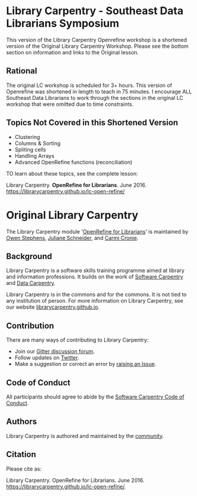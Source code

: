 # Library Carpentry - Southeast Data Librarians Symposium

This version of the Library Carpentry Openrefine workshop is a shortened version of the Original Library Carpentry Workshop. Please see the bottom section on information and links to the Original lesson.

## Rational

The original LC workshop is scheduled for 3+ hours. This version of Openrefine was shortened in length to teach in 75 minutes. I encourage ALL Southeast Data Librarians to work through the sections in the original LC workshop that were omitted due to time constraints.

## Topics Not Covered in this Shortened Version

- Clustering
- Columns & Sorting
- Spliting cells
- Handling Arrays
- Advanced OpenRefine functions (reconciliation)

TO learn about these topics, see the complete lesson:

Library Carpentry. **OpenRefine for Librarians**. June 2016. https://librarycarpentry.github.io/lc-open-refine/



# Original Library Carpentry 

The Library Carpentry module '[OpenRefine for Librarians](https://librarycarpentry.github.io/lc-open-refine/)' is maintained by [Owen Stephens](https://github.com/ostephens), [Juliane Schneider](https://github.com/pitviper6), and [Carmi Cronje](https://github.com/ccronje).

## Background

Library Carpentry is a software skills training programme aimed at library and information professions. It builds on the work of [Software Carpentry](http://software-carpentry.org/) and [Data Carpentry](http://www.datacarpentry.org/).

Library Carpentry is in the commons and for the commons. It is not tied to any institution of person. For more information on Library Carpentry, see our website [librarycarpentry.github.io](http://librarycarpentry.github.io/).

## Contribution

There are many ways of contributing to Library Carpentry:

- Join our [Gitter discussion forum](https://gitter.im/LibraryCarpentry/).
- Follow updates on [Twitter](https://twitter.com/LibCarpentry).
- Make a suggestion or correct an error by [raising an Issue](https://github.com/LibraryCarpentry/lc-open-refine/issues).

## Code of Conduct

All participants should agree to abide by the [Software Carpentry Code of Conduct](http://software-carpentry.org/conduct/).

## Authors

Library Carpentry is authored and maintained by the [community](https://github.com/orgs/LibraryCarpentry/people).

## Citation

Please cite as:

Library Carpentry. OpenRefine for Librarians. June 2016. https://librarycarpentry.github.io/lc-open-refine/.
